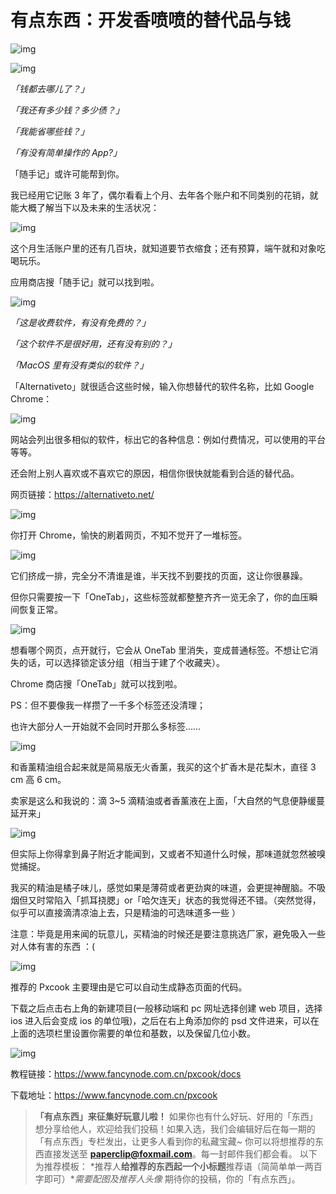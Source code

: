 # 有点东西：开发香喷喷的替代品与钱

![img](https://i.loli.net/2021/10/05/X5IUZ8sk67l4dyN.jpg)

![img](https://i.loli.net/2021/10/06/veUkXQC7DFq6E4T.png)

*「钱都去哪儿了？」*

*「我还有多少钱？多少债？」*

*「我能省哪些钱？」*

*「有没有简单操作的 App?」*

「随手记」或许可能帮到你。

我已经用它记账 3 年了，偶尔看看上个月、去年各个账户和不同类别的花销，就能大概了解当下以及未来的生活状况：

![img](https://paper-clips.vercel.app/IMAGE_HOST/5443.gif)

这个月生活账户里的还有几百块，就知道要节衣缩食；还有预算，端午就和对象吃喝玩乐。

应用商店搜「随手记」就可以找到啦。

![img](https://i.loli.net/2021/10/06/LXoFQicuDV3rMIY.png)

*「这是收费软件，有没有免费的？」*

*「这个软件不是很好用，还有没有别的？」*

*「MacOS 里有没有类似的软件？」*

「Alternativeto」就很适合这些时候，输入你想替代的软件名称，比如 Google Chrome：

![img](https://i.loli.net/2021/10/06/k95OIZwYemJqxdG.png)

网站会列出很多相似的软件，标出它的各种信息：例如付费情况，可以使用的平台等等。

还会附上别人喜欢或不喜欢它的原因，相信你很快就能看到合适的替代品。

网页链接：https://alternativeto.net/

![img](https://i.loli.net/2021/10/06/5OJTk8wsoh6P3lY.png)

你打开 Chrome，愉快的刷着网页，不知不觉开了一堆标签。

![img](https://i.loli.net/2021/10/06/qkUtfa63IsYogMH.png)

它们挤成一排，完全分不清谁是谁，半天找不到要找的页面，这让你很暴躁。

但你只需要按一下「OneTab」，这些标签就都整整齐齐一览无余了，你的血压瞬间恢复正常。

![img](https://i.loli.net/2021/10/06/HfkYmE1r6hvyzOD.jpg)

想看哪个网页，点开就行，它会从 OneTab 里消失，变成普通标签。不想让它消失的话，可以选择锁定该分组（相当于建了个收藏夹）。

Chrome 商店搜「OneTab」就可以找到啦。

PS：但不要像我一样攒了一千多个标签还没清理；

也许大部分人一开始就不会同时开那么多标签……

![img](https://i.loli.net/2021/10/06/3UQpWXwtdakrKl1.png)

和香薰精油组合起来就是简易版无火香薰，我买的这个扩香木是花梨木，直径 3 cm 高 6 cm。

卖家是这么和我说的：滴 3~5 滴精油或者香薰液在上面，「大自然的气息便静缓蔓延开来」

![img](https://i.loli.net/2021/10/06/R1LtOVIdCfn6eqH.jpg)

但实际上你得拿到鼻子附近才能闻到，又或者不知道什么时候，那味道就忽然被嗅觉捕捉。

我买的精油是橘子味儿，感觉如果是薄荷或者更劲爽的味道，会更提神醒脑。不吸烟但又时常陷入「抓耳挠腮」or「哈欠连天」状态的我觉得还不错。（突然觉得，似乎可以直接滴清凉油上去，只是精油的可选味道多一些 ）

注意：毕竟是用来闻的玩意儿，买精油的时候还是要注意挑选厂家，避免吸入一些对人体有害的东西 ：(

![img](https://i.loli.net/2021/10/06/MlvQWbUq3muikjn.png)

推荐的 Pxcook 主要理由是它可以自动生成静态页面的代码。

下载之后点击右上角的新建项目(一般移动端和 pc 网址选择创建 web 项目，选择 ios 进入后会变成 ios 的单位哦)，之后在右上角添加你的 psd 文件进来，可以在上面的选项栏里设置你需要的单位和基数，以及保留几位小数。

![img](https://i.loli.net/2021/10/06/yYqMPQXT1lJO4UV.png)

教程链接：https://www.fancynode.com.cn/pxcook/docs

下载地址：https://www.fancynode.com.cn/pxcook

>  **「有点东西」来征集好玩意儿啦！** 如果你也有什么好玩、好用的「东西」想分享给他人，欢迎给我们投稿！如果入选，我们会编辑好后在每一期的「有点东西」专栏发出，让更多人看到你的私藏宝藏~ 你可以将想推荐的东西直接发送至 **paperclip@foxmail.com**。每一封邮件我们都会看。 以下为推荐模板： *推荐人**给推荐的东西起一个小标题**推荐语（简简单单一两百字即可）**需要配图及推荐人头像* 期待你的投稿，你的「有点东西」。

